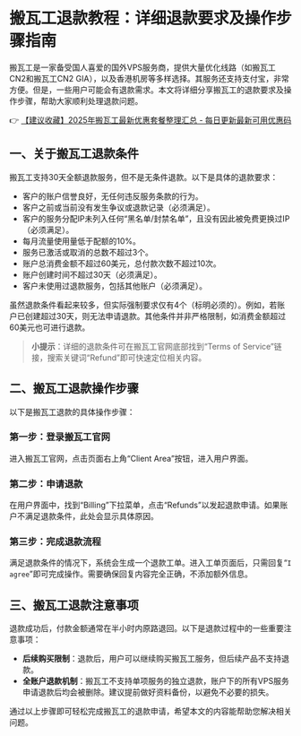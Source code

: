 # 搬瓦工退款教程：详细退款要求及操作步骤指南

搬瓦工是一家备受国人喜爱的国外VPS服务商，提供大量优化线路（如搬瓦工CN2和搬瓦工CN2 GIA），以及香港机房等多样选择。其服务还支持支付宝，非常方便。但是，一些用户可能会有退款需求。本文将详细分享搬瓦工的退款要求及操作步骤，帮助大家顺利处理退款问题。

👉 [【建议收藏】2025年搬瓦工最新优惠套餐整理汇总 - 每日更新最新可用优惠码](https://bit.ly/banwagon)

## 一、关于搬瓦工退款条件

搬瓦工支持30天全额退款服务，但不是无条件退款。以下是具体的退款要求：

- 客户的账户信誉良好，无任何违反服务条款的行为。
- 客户之前或当前没有发生争议或退款记录（必须满足）。
- 客户的服务分配IP未列入任何“黑名单/封禁名单”，且没有因此被免费更换过IP（必须满足）。
- 每月流量使用量低于配额的10%。
- 服务已激活或取消的总数不超过3个。
- 账户总消费金额不超过60美元，总付款次数不超过10次。
- 账户创建时间不超过30天（必须满足）。
- 客户未使用过退款服务，包括其他账户（必须满足）。

虽然退款条件看起来较多，但实际强制要求仅有4个（标明必须的）。例如，若账户已创建超过30天，则无法申请退款。其他条件并非严格限制，如消费金额超过60美元也可进行退款。

> **小提示**：详细的退款条件可在搬瓦工官网底部找到“Terms of Service”链接，搜索关键词“Refund”即可快速定位相关内容。

## 二、搬瓦工退款操作步骤

以下是搬瓦工退款的具体操作步骤：

### 第一步：登录搬瓦工官网
进入搬瓦工官网，点击页面右上角“Client Area”按钮，进入用户界面。

### 第二步：申请退款
在用户界面中，找到“Billing”下拉菜单，点击“Refunds”以发起退款申请。如果账户不满足退款条件，此处会显示具体原因。

### 第三步：完成退款流程
满足退款条件的情况下，系统会生成一个退款工单。进入工单页面后，只需回复“`I agree`”即可完成操作。需要确保回复内容完全正确，不添加额外信息。

## 三、搬瓦工退款注意事项

退款成功后，付款金额通常在半小时内原路退回。以下是退款过程中的一些重要注意事项：

- **后续购买限制**：退款后，用户可以继续购买搬瓦工服务，但后续产品不支持退款。
- **全账户退款机制**：搬瓦工不支持单项服务的独立退款，账户下的所有VPS服务申请退款后均会被删除。建议提前做好资料备份，以避免不必要的损失。

通过以上步骤即可轻松完成搬瓦工的退款申请，希望本文的内容能帮助您解决相关问题。